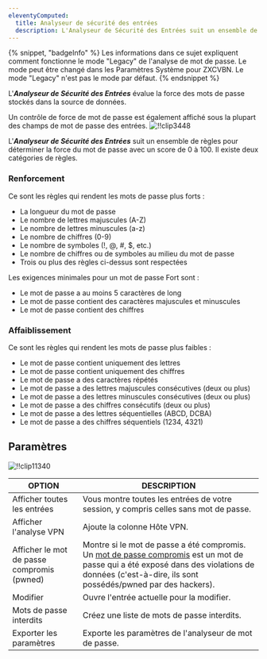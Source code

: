 ```yaml
---
eleventyComputed:
  title: Analyseur de sécurité des entrées
  description: L'Analyseur de Sécurité des Entrées suit un ensemble de règles pour déterminer la force du mot de passe avec un score de 0 à 100. Il existe deux catégories de règles.
---
```

{% snippet, "badgeInfo" %}
Les informations dans ce sujet expliquent comment fonctionne le mode "Legacy" de l'analyse de mot de passe. Le mode peut être changé dans les Paramètres Système pour ZXCVBN. Le mode "Legacy" n'est pas le mode par défaut.
{% endsnippet %}

L'***Analyseur de Sécurité des Entrées*** évalue la force des mots de passe stockés dans la source de données.

Un contrôle de force de mot de passe est également affiché sous la plupart des champs de mot de passe des entrées.
![!!clip3448](https://cdnweb.devolutions.net/docs/docs_en_rdm_windows_clip3448.png)

L'***Analyseur de Sécurité des Entrées*** suit un ensemble de règles pour déterminer la force du mot de passe avec un score de 0 à 100. Il existe deux catégories de règles.

### Renforcement

Ce sont les règles qui rendent les mots de passe plus forts :

* La longueur du mot de passe
* Le nombre de lettres majuscules (A-Z)
* Le nombre de lettres minuscules (a-z)
* Le nombre de chiffres (0-9)
* Le nombre de symboles (!, @, #, $, etc.)
* Le nombre de chiffres ou de symboles au milieu du mot de passe
* Trois ou plus des règles ci-dessus sont respectées

Les exigences minimales pour un mot de passe Fort sont :

* Le mot de passe a au moins 5 caractères de long
* Le mot de passe contient des caractères majuscules et minuscules
* Le mot de passe contient des chiffres

### Affaiblissement

Ce sont les règles qui rendent les mots de passe plus faibles :

* Le mot de passe contient uniquement des lettres
* Le mot de passe contient uniquement des chiffres
* Le mot de passe a des caractères répétés
* Le mot de passe a des lettres majuscules consécutives (deux ou plus)
* Le mot de passe a des lettres minuscules consécutives (deux ou plus)
* Le mot de passe a des chiffres consécutifs (deux ou plus)
* Le mot de passe a des lettres séquentielles (ABCD, DCBA)
* Le mot de passe a des chiffres séquentiels (1234, 4321)

## Paramètres

![!!clip11340](https://cdnweb.devolutions.net/docs/docs_en_rdm_windows_clip11340.png)

| OPTION                         | DESCRIPTION                                                                                                   |
|--------------------------------|---------------------------------------------------------------------------------------------------------------|
| Afficher toutes les entrées    | Vous montre toutes les entrées de votre session, y compris celles sans mot de passe.                          |
| Afficher l'analyse VPN         | Ajoute la colonne Hôte VPN.                                                                                   |
| Afficher le mot de passe compromis (pwned) | Montre si le mot de passe a été compromis. Un [mot de passe compromis](/rdm/kb/rdm-windows/how-to-articles/pwned-password-check/) est un mot de passe qui a été exposé dans des violations de données (c'est-à-dire, ils sont possédés/pwned par des hackers). |
| Modifier                       | Ouvre l'entrée actuelle pour la modifier.                                                                     |
| Mots de passe interdits        | Créez une liste de mots de passe interdits.                                                                   |
| Exporter les paramètres        | Exporte les paramètres de l'analyseur de mot de passe.                                                        |
